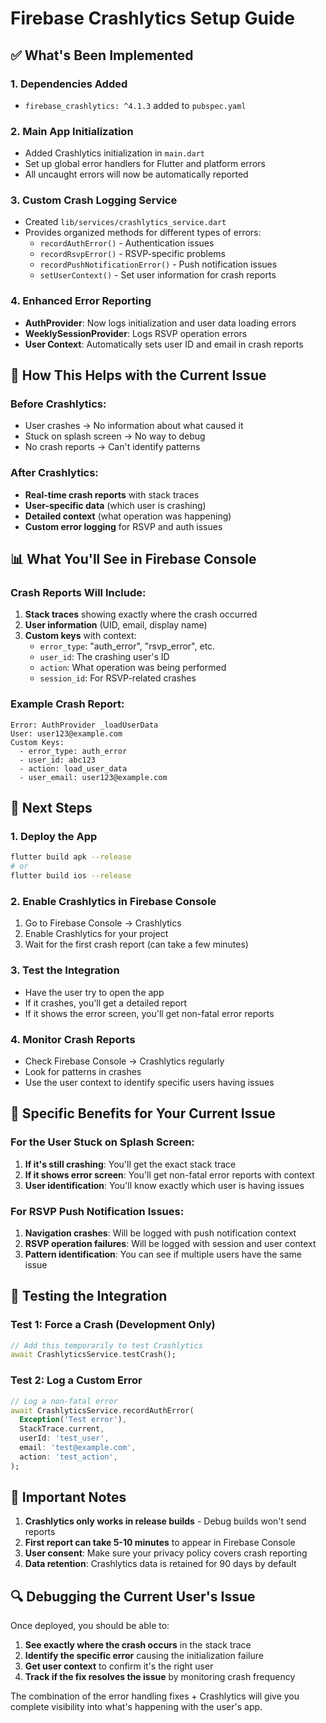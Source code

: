 # Firebase Crashlytics Setup Guide

## ✅ What's Been Implemented

### **1. Dependencies Added**
- `firebase_crashlytics: ^4.1.3` added to `pubspec.yaml`

### **2. Main App Initialization**
- Added Crashlytics initialization in `main.dart`
- Set up global error handlers for Flutter and platform errors
- All uncaught errors will now be automatically reported

### **3. Custom Crash Logging Service**
- Created `lib/services/crashlytics_service.dart`
- Provides organized methods for different types of errors:
  - `recordAuthError()` - Authentication issues
  - `recordRsvpError()` - RSVP-specific problems
  - `recordPushNotificationError()` - Push notification issues
  - `setUserContext()` - Set user information for crash reports

### **4. Enhanced Error Reporting**
- **AuthProvider**: Now logs initialization and user data loading errors
- **WeeklySessionProvider**: Logs RSVP operation errors
- **User Context**: Automatically sets user ID and email in crash reports

## 🚀 How This Helps with the Current Issue

### **Before Crashlytics:**
- User crashes → No information about what caused it
- Stuck on splash screen → No way to debug
- No crash reports → Can't identify patterns

### **After Crashlytics:**
- **Real-time crash reports** with stack traces
- **User-specific data** (which user is crashing)
- **Detailed context** (what operation was happening)
- **Custom error logging** for RSVP and auth issues

## 📊 What You'll See in Firebase Console

### **Crash Reports Will Include:**
1. **Stack traces** showing exactly where the crash occurred
2. **User information** (UID, email, display name)
3. **Custom keys** with context:
   - `error_type`: "auth_error", "rsvp_error", etc.
   - `user_id`: The crashing user's ID
   - `action`: What operation was being performed
   - `session_id`: For RSVP-related crashes

### **Example Crash Report:**
```
Error: AuthProvider _loadUserData
User: user123@example.com
Custom Keys:
  - error_type: auth_error
  - user_id: abc123
  - action: load_user_data
  - user_email: user123@example.com
```

## 🔧 Next Steps

### **1. Deploy the App**
```bash
flutter build apk --release
# or
flutter build ios --release
```

### **2. Enable Crashlytics in Firebase Console**
1. Go to Firebase Console → Crashlytics
2. Enable Crashlytics for your project
3. Wait for the first crash report (can take a few minutes)

### **3. Test the Integration**
- Have the user try to open the app
- If it crashes, you'll get a detailed report
- If it shows the error screen, you'll get non-fatal error reports

### **4. Monitor Crash Reports**
- Check Firebase Console → Crashlytics regularly
- Look for patterns in crashes
- Use the user context to identify specific users having issues

## 🎯 Specific Benefits for Your Current Issue

### **For the User Stuck on Splash Screen:**
1. **If it's still crashing**: You'll get the exact stack trace
2. **If it shows error screen**: You'll get non-fatal error reports with context
3. **User identification**: You'll know exactly which user is having issues

### **For RSVP Push Notification Issues:**
1. **Navigation crashes**: Will be logged with push notification context
2. **RSVP operation failures**: Will be logged with session and user context
3. **Pattern identification**: You can see if multiple users have the same issue

## 📱 Testing the Integration

### **Test 1: Force a Crash (Development Only)**
```dart
// Add this temporarily to test Crashlytics
await CrashlyticsService.testCrash();
```

### **Test 2: Log a Custom Error**
```dart
// Log a non-fatal error
await CrashlyticsService.recordAuthError(
  Exception('Test error'),
  StackTrace.current,
  userId: 'test_user',
  email: 'test@example.com',
  action: 'test_action',
);
```

## 🚨 Important Notes

1. **Crashlytics only works in release builds** - Debug builds won't send reports
2. **First report can take 5-10 minutes** to appear in Firebase Console
3. **User consent**: Make sure your privacy policy covers crash reporting
4. **Data retention**: Crashlytics data is retained for 90 days by default

## 🔍 Debugging the Current User's Issue

Once deployed, you should be able to:

1. **See exactly where the crash occurs** in the stack trace
2. **Identify the specific error** causing the initialization failure
3. **Get user context** to confirm it's the right user
4. **Track if the fix resolves the issue** by monitoring crash frequency

The combination of the error handling fixes + Crashlytics will give you complete visibility into what's happening with the user's app.
